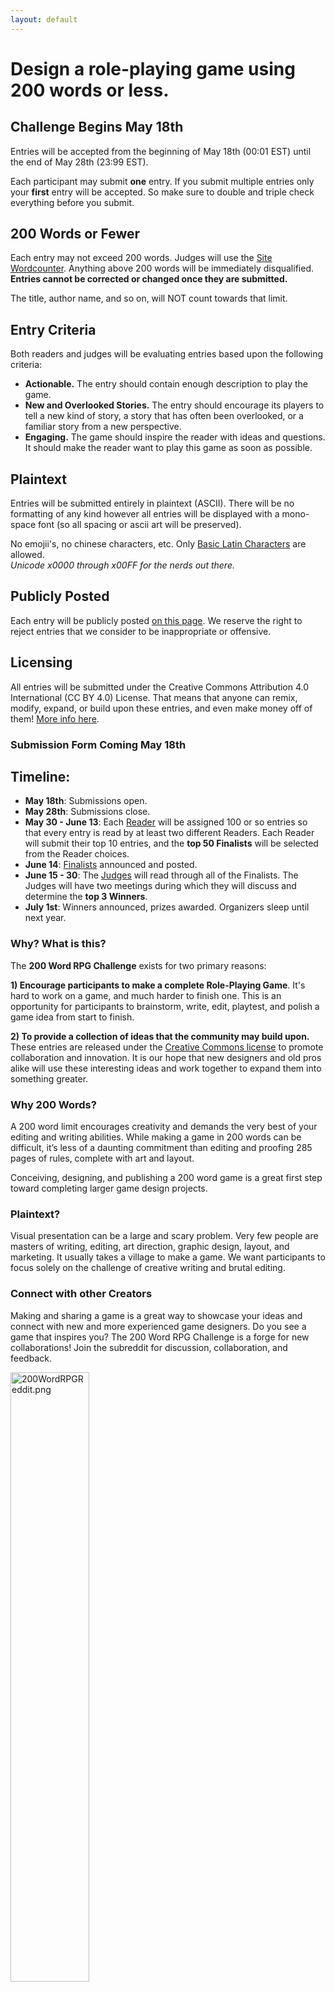 ```yaml
---
layout: default
---
```


# Design a role-playing game using 200 words or less.

## Challenge Begins May 18th

Entries will be accepted from the beginning of May 18th (00:01 EST) until the end of May 28th (23:99 EST).

Each participant may submit **one** entry. If you submit multiple entries only your **first** entry will be accepted. So make sure to double and triple check everything before you submit.

## 200 Words or Fewer

Each entry may not exceed 200 words. Judges will use the [Site Wordcounter]({{site.baseurl}}/wordcount). Anything above 200 words will be immediately disqualified. **Entries cannot be corrected or changed once they are submitted.**

The title, author name, and so on, will NOT count towards that limit.

## Entry Criteria

Both readers and judges will be evaluating entries based upon the following criteria:

* **Actionable.** The entry should contain enough description to play the game.
* **New and Overlooked Stories.** The entry should encourage its players to tell a new kind of story, a story that has often been overlooked, or a familiar story from a new perspective.
* **Engaging.** The game should inspire the reader with ideas and questions. It should make the reader want to play this game as soon as possible.

## Plaintext

Entries will be submitted entirely in plaintext (ASCII). There will be no formatting of any kind however all entries will be displayed with a mono-space font (so all spacing or ascii art will be preserved).

No emojii's, no chinese characters, etc. Only [Basic Latin Characters](https://en.wikipedia.org/wiki/List_of_Unicode_characters#Basic_Latin) are allowed. <br>*Unicode x0000 through x00FF for the nerds out there.*

## Publicly Posted
Each entry will be publicly posted [on this page]({{site.baseurl}}/2018entries). We reserve the right to reject entries that we consider to be inappropriate or offensive. 

## Licensing
All entries will be submitted under the Creative Commons Attribution 4.0 International (CC BY 4.0) License. That means that anyone can remix, modify, expand, or build upon these entries, and even make money off of them! [More info here]({{site.baseurl}}/licensing).

### Submission Form Coming May 18th

## Timeline:

* **May 18th**: Submissions open. 
* **May 28th**: Submissions close.
* **May 30 - June 13**: Each [Reader]({{site.baseurl}}/readers) will be assigned 100 or so entries so that every entry is read by at least two different Readers. Each Reader will submit their top 10 entries, and the **top 50 Finalists** will be selected from the Reader choices.
* **June 14**: [Finalists]({{site.baseurl}}/winners) announced and posted.
* **June 15 - 30**: The [Judges]({{site.baseurl}}/judges) will read through all of the Finalists. The Judges will have two meetings during which they will discuss and determine the **top 3 Winners**.
* **July 1st**: Winners announced, prizes awarded. Organizers sleep until next year.

### Why? What is this?

The **200 Word RPG Challenge** exists for two primary reasons:

**1) Encourage participants to make a complete Role-Playing Game**. It's hard to work on a game, and much harder to finish one. This is an opportunity for participants to brainstorm, write, edit, playtest, and polish a game idea from start to finish.

**2) To provide a collection of ideas that the community may build upon.** These entries are released under the [Creative Commons license]({{site.baseurl}}/licensing) to promote collaboration and innovation. It is our hope that new designers and old pros alike will use these interesting ideas and work together to expand them into something greater.

### Why 200 Words?

A 200 word limit encourages creativity and demands the very best of your editing and writing abilities. While making a game in 200 words can be difficult, it’s less of a daunting commitment than editing and proofing 285 pages of rules, complete with art and layout.

Conceiving, designing, and publishing a 200 word game is a great first step toward completing larger game design projects.

### Plaintext?

Visual presentation can be a large and scary problem. Very few people are masters of writing, editing, art direction, graphic design, layout, and marketing. It usually takes a village to make a game. We want participants to focus solely on the challenge of creative writing and brutal editing.

### Connect with other Creators

Making and sharing a game is a great way to showcase your ideas and connect with new and more experienced game designers. Do you see a game that inspires you? The 200 Word RPG Challenge is a forge for new collaborations! Join the subreddit for discussion, collaboration, and feedback.

<a href="https://www.reddit.com/r/200wordrpg/"><img src="{{site.baseurl}}/assets/images/200wordreddit.png" style="width:50%" alt="200WordRPGReddit.png"></a>

